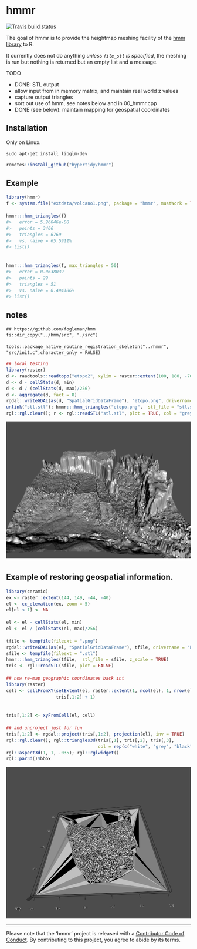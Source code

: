 
<!-- README.md is generated from README.Rmd. Please edit that file -->

# hmmr

<!-- badges: start -->

[![Travis build
status](https://travis-ci.org/hypertidy/hmmr.svg?branch=master)](https://travis-ci.org/hypertidy/hmmr)
<!-- badges: end -->

The goal of hmmr is to provide the heightmap meshing facility of the
[hmm library](https://github.com/fogleman/hmm) to R.

It currently does not do anything *unless `file_stl` is specified*, the
meshing is run but nothing is returned but an empty list and a message.

TODO

  - DONE: STL output
  - allow input from in memory matrix, and maintain real world z values
  - capture output triangles
  - sort out use of hmm, see notes below and in 00\_hmmr.cpp
  - DONE (see below): maintain mapping for geospatial coordinates

## Installation

Only on Linux.

    sudo apt-get install libglm-dev

``` r
remotes::install_github("hypertidy/hmmr")
```

## Example

``` r
library(hmmr)
f <- system.file("extdata/volcano1.png", package = "hmmr", mustWork = TRUE)

hmmr:::hmm_triangles(f)
#>   error = 5.96046e-08
#>   points = 3466
#>   triangles = 6769
#>   vs. naive = 65.5911%
#> list()


hmmr:::hmm_triangles(f, max_triangles = 50)
#>   error = 0.0638039
#>   points = 29
#>   triangles = 51
#>   vs. naive = 0.494186%
#> list()
```

## notes

``` 
## https://github.com/fogleman/hmm
fs::dir_copy("../hmm/src", "./src")

tools::package_native_routine_registration_skeleton("../hmmr", "src/init.c",character_only = FALSE)

```

``` r
## local testing
library(raster)
d <- raadtools::readtopo("etopo2", xylim = raster::extent(100, 180, -70, -30))
d <- d - cellStats(d, min)
d <- d / (cellStats(d, max)/256)
d <- aggregate(d, fact = 8)
rgdal::writeGDAL(as(d, "SpatialGridDataFrame"), "etopo.png", drivername = "PNG")
unlink("stl.stl"); hmmr:::hmm_triangles("etopo.png",  stl_file = "stl.stl")
rgl::rgl.clear(); r <- rgl::readSTL("stl.stl", plot = TRUE, col = "grey", lit = TRUE); rgl::aspect3d(1, 1, .2); rgl::rglwidget()
```

![alt text](man/figures/topo.png
"Etopo2 / 8 as 77053 triangles in 38861 points")

## Example of restoring geospatial information.

``` r
library(ceramic)
ex <- raster::extent(144, 149, -44, -40)
el <- cc_elevation(ex, zoom = 5)
el[el < 1] <- NA

el <- el - cellStats(el, min)
el <- el / (cellStats(el, max)/256)

tfile <- tempfile(fileext = ".png")
rgdal::writeGDAL(as(el, "SpatialGridDataFrame"), tfile, drivername = "PNG")
sfile <- tempfile(fileext = ".stl")
hmmr:::hmm_triangles(tfile,  stl_file = sfile, z_scale = TRUE)
tris <- rgl::readSTL(sfile, plot = FALSE)

## now re-map geographic coordinates back int
library(raster)
cell <- cellFromXY(setExtent(el, raster::extent(1, ncol(el), 1, nrow(el))), 
                   tris[,1:2] + 1)


tris[,1:2] <- xyFromCell(el, cell)

## and unproject just for fun
tris[,1:2] <- rgdal::project(tris[,1:2], projection(el), inv = TRUE)
rgl::rgl.clear(); rgl::triangles3d(tris[,1], tris[,2], tris[,3], 
                                   col = rep(c("white", "grey", "black", "darkgrey"), each = 3));
rgl::aspect3d(1, 1, .035); rgl::rglwidget()
rgl::par3d()$bbox
```

![alt text](man/figures/geo_triangles.png
"Tasmania triangulated in longlat")

-----

Please note that the ‘hmmr’ project is released with a [Contributor Code
of
Conduct](https://github.com/hypertidy/hmmr/blob/master/CODE_OF_CONDUCT.md).
By contributing to this project, you agree to abide by its terms.
